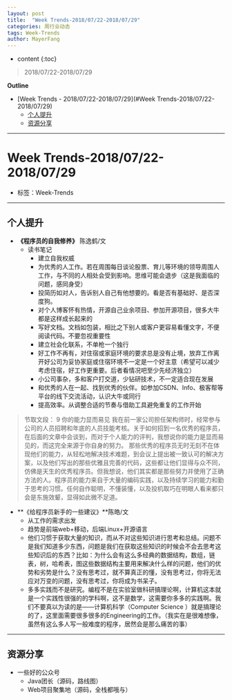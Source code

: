 ```yaml
---
layout: post
title:  "Week Trends-2018/07/22-2018/07/29"
categories: 周行业动态
tags: Week-Trends
author: MayerFang
---
```


* content
{:toc}

>2018/07/22-2018/07/29





**Outline**
- [Week Trends - 2018/07/22-2018/07/29](#Week Trends-2018/07/22-2018/07/29)
	- [个人提升](#个人提升)
	- [资源分享](#资源分享)




---

# Week Trends-2018/07/22-2018/07/29

- 标签：Week-Trends

---

## 个人提升

- **《程序员的自我修养》** 陈逸鹤/文
	- 读书笔记
		- 建立自我权威
		- 为优秀的人工作。若在周围每日谈论股票、育儿等环境的领导周围人工作，与不同的人相处会受到影响。思维可能会退步（这是我面临的问题，感同身受）
		- 投简历如对人，告诉别人自己有他想要的。看是否有基础好、是否深度狗。
		- 对个人博客怀有热情，开源自己业余项目、参加开源项目，很多大牛都是这样成长起来的
		- 写好文档。文档如包装，相比之下别人或客户更容易看懂文字，不便阅读代码。不要忽视重要性
		- 建立社会化联系，不单枪一个独行
		- 好工作不再有，对住宿或家庭环境的要求总是没有止境，放弃工作离开好公司为妥协家庭或住宿环境不一定是一个好主意（希望可以减少考虑住宿，好工作更重要。后者看情况吧至少先经济独立）
		- 小公司事杂，多和客户打交道，少钻研技术，不一定适合现在发展
		- 和优秀的人在一起、找到优秀的伙伴。如参加CSDN、Info、极客帮等平台的线下交流活动，认识大牛或同行
		- 提高效率。从调整合适的节奏与借助工具避免重复的工作开始

> 节取文段：
> 9 你的能力显而易见
我在前一家公司担任架构师时，经常参与公司的人员招聘和年底的人员技能考核。关于如何招到一名优秀的程序员，在后面的文章中会谈到，而对于个人能力的评判，我想说你的能力是显而易见的，而这完全来源于你自身的努力。
那些优秀的程序员无时无刻不在体现他们的能力，从轻松地解决技术难题，到会议上提出被一致认可的解决方案，以及他们写出的那些优雅且完善的代码，这些都让他们显得与众不同，仿佛是天生的优秀程序员。但我想说，他们其实都是那些努力并使用了正确方法的人。程序员的能力来自于大量的编码实践，以及持续学习的能力和勤于思考的习惯。任何自作聪明，不懂装懂，以及投机取巧在明眼人看来都只会是东施效颦，显得如此微不足道。

- **《给程序员新手的一些建议》**陈皓/文
	- 从工作的需求出发
	- 趋势是前端web+移动，后端Linux+开源语言
	- 他们习惯于获取大量的知识，而从不对这些知识进行思考和总结。问题不是我们知道多少东西，问题是我们在获取这些知识的时候会不会去思考这些知识后的东西？比如：为什么会有这么多经典的数据结构，数组，链表，树，哈希表，图这些数据结构主要用来解决什么样的问题，他们的优势和劣势是什么？没有思考过，就不算真正的懂，没有思考过，你将无法应对万变的问题，没有思考过，你将成为书呆子。
	- 多多实践而不是研究。编程不是在实验室做科研搞理论啊，计算机这本就是一个实践性很强的的学科啊，这不是数学，这需要你多多的实践啊。我们不要真以为读的是——计算机科学（Computer Science ）就是搞理论的了，这里面需要很多很多的Engineering的工作。（我实在是很难想像，虽然有这么多人写一般难度的程序，居然会是那么痛苦的事）

---

## 资源分享

- 一些好的公众号
	- Java团长（源码，路线图）
	- Web项目聚集地（源码，全栈都哦与）
